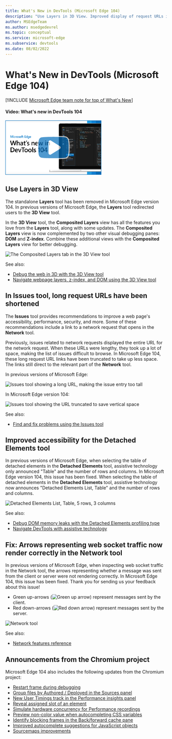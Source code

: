 ```yaml
---
title: What's New in DevTools (Microsoft Edge 104)
description: "Use Layers in 3D View. Improved display of request URLs in Issues tool. Improving accessibility for the Detached Elements tool. Fix: Arrows representing web socket traffic now render correctly in the Network tool. And more."
author: MSEdgeTeam
ms.author: msedgedevrel
ms.topic: conceptual
ms.service: microsoft-edge
ms.subservice: devtools
ms.date: 08/02/2022
---
```

# What's New in DevTools (Microsoft Edge 104)

[!INCLUDE [Microsoft Edge team note for top of What's New](../../includes/edge-whats-new-note.md)]


<!-- ------------------------------ -->
#### Video: What's new in DevTools 104

[![Thumbnail image for video "What's new in DevTools 104"](./devtools-104-images/devtools-whatsnew-104.png)](https://www.youtube.com/watch?v=0_ZprFX8x0I)


<!-- ====================================================================== -->
## Use Layers in 3D View

<!-- Title: Where did Layers go? -->
<!-- Subtitle: Layers isn't a stand-alone tool anymore, it's wrapped up in the comprehensive 3D View; a tool for all your visual debugging needs. -->

The standalone **Layers** tool has been removed in Microsoft Edge version 104.  In previous versions of Microsoft Edge, the **Layers** tool redirected users to the **3D View** tool.

In the **3D View** tool, the **Composited Layers** view has all the features you love from the **Layers** tool, along with some updates.  The **Composited Layers** view is now complemented by two other visual debugging panes: **DOM** and **Z-index**.  Combine these additional views with the **Composited Layers** view for better debugging.

![The Composited Layers tab in the 3D View tool](./devtools-104-images/3d-view-composited-layers.png)

See also:
* [Debug the web in 3D with the 3D View tool](https://blogs.windows.com/msedgedev/2022/06/21/debug-the-web-in-3d-with-the-3d-view-tool/)
* [Navigate webpage layers, z-index, and DOM using the 3D View tool](../../../3d-view/index.md)


<!-- ====================================================================== -->
## In Issues tool, long request URLs have been shortened

<!-- Title: In Issues tool, long request URLs have been shortened -->
<!-- Subtitle: Links to network request URLs have been truncated, making issues easier to read. -->

The **Issues** tool provides recommendations to improve a web page's accessibility, performance, security, and more.  Some of these recommendations include a link to a network request that opens in the **Network** tool.

Previously, issues related to network requests displayed the entire URL for the network request.  When these URLs were lengthy, they took up a lot of space, making the list of issues difficult to browse.  In Microsoft Edge 104, these long request URL links have been truncated to take up less space.  The links still direct to the relevant part of the **Network** tool.

In previous versions of Microsoft Edge:

![Issues tool showing a long URL, making the issue entry too tall](./devtools-104-images/issues-request-urls-long.png)

In Microsoft Edge version 104:

![Issues tool showing the URL truncated to save vertical space](./devtools-104-images/issues-request-urls-short.png)

See also:
* [Find and fix problems using the Issues tool](../../../issues/index.md)


<!-- ====================================================================== -->
## Improved accessibility for the Detached Elements tool

<!-- Title: The Detached Elements tool now works better with assistive technology -->
<!-- Subtitle: In Microsoft Edge 104, Screen readers announce the name of the table of detached elements in the tool. -->

In previous versions of Microsoft Edge, when selecting the table of detached elements in the **Detached Elements** tool, assistive technology only announced "Table" and the number of rows and columns.  In Microsoft Edge version 104, this issue has been fixed.  When selecting the table of detached elements in the **Detached Elements** tool, assistive technology now announces "Detached Elements List, Table" and the number of rows and columns.

![Detached Elements List, Table, 5 rows, 3 columns](./devtools-104-images/a11y-detached-elements.png)

See also:
* [Debug DOM memory leaks with the Detached Elements profiling type](../../../memory-problems/dom-leaks.md)
* [Navigate DevTools with assistive technology](../../../accessibility/navigation.md)


<!-- ====================================================================== -->
## Fix: Arrows representing web socket traffic now render correctly in the Network tool

<!-- Title: Use the Network tool to understand web socket traffic -->
<!-- Subtitle: Arrows representing messages from the server or client now display correctly in the Network tool. -->

In previous versions of Microsoft Edge, when inspecting web socket traffic in the Network tool, the arrows representing whether a message was sent from the client or server were not rendering correctly.  In Microsoft Edge 104, this issue has been fixed.  Thank you for sending us your feedback about this issue!
*  Green up-arrows (![Green up arrow](./devtools-104-images/green-up-arrow.png)) represent messages sent by the client.
*  Red down-arrows (![Red down arrow](./devtools-104-images/red-down-arrow.png)) represent messages sent by the server.

![Network tool](./devtools-104-images/network-tool-ws-arrows.png)

See also:
* [Network features reference](../../../network/reference.md)


<!-- ====================================================================== -->
## Announcements from the Chromium project

Microsoft Edge 104 also includes the following updates from the Chromium project:

* [Restart frame during debugging](https://developer.chrome.com/blog/new-in-devtools-104/#restart-frame)
* [Group files by Authored / Deployed in the Sources panel](https://developer.chrome.com/blog/new-in-devtools-104/#authored-deployed)
* [New User Timings track in the Performance insights panel](https://developer.chrome.com/blog/new-in-devtools-104/#performance)
* [Reveal assigned slot of an element](https://developer.chrome.com/blog/new-in-devtools-104/#slot)
* [Simulate hardware concurrency for Performance recordings](https://developer.chrome.com/blog/new-in-devtools-104/#simulate)
* [Preview non-color value when autocompleting CSS variables](https://developer.chrome.com/blog/new-in-devtools-104/#css-var)
* [Identify blocking frames in the Back/forward cache pane](https://developer.chrome.com/blog/new-in-devtools-104/#bfcache)
* [Improved autocomplete suggestions for JavaScript objects](https://developer.chrome.com/blog/new-in-devtools-104/#autocomplete)
* [Sourcemaps improvements](https://developer.chrome.com/blog/new-in-devtools-104/#sourcemaps)


<!-- ====================================================================== -->
<!-- uncomment if content is copied from developer.chrome.com to this page -->

<!-- > [!NOTE]
> Portions of this page are modifications based on work created and [shared by Google](https://developers.google.com/terms/site-policies) and used according to terms described in the [Creative Commons Attribution 4.0 International License](https://creativecommons.org/licenses/by/4.0).
> The original page for announcements from the Chromium project is [What's New in DevTools (Chrome 104)](https://developer.chrome.com/blog/new-in-devtools-104) and is authored by [Jecelyn Yeen](https://developers.google.com/web/resources/contributors#jecelynyeen) (Developer advocate working on Chrome DevTools at Google). -->


<!-- ====================================================================== -->
<!-- uncomment if content is copied from developer.chrome.com to this page -->

<!-- [![Creative Commons License](../../../../media/cc-logo/88x31.png)](https://creativecommons.org/licenses/by/4.0)
This work is licensed under a [Creative Commons Attribution 4.0 International License](https://creativecommons.org/licenses/by/4.0). -->
